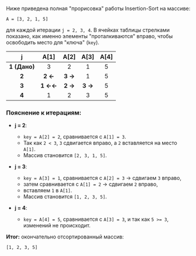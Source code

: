 Ниже приведена полная "прорисовка" работы Insertion-Sort на массиве:

```
A = [3, 2, 1, 5]
```

для каждой итерации `j = 2, 3, 4`. В ячейках таблицы стрелками показано, как именно элементы "проталкиваются" вправо, чтобы освободить место для "ключа" (`key`).

|       j      |   A\[1]  |  A\[2]  |  A\[3]  | A\[4] |
| :----------: | :------: | :-----: | :-----: | :---: |
| **1 (Дано)** |     3    |    2    |    1    |   5   |
|     **2**    |  **2 ←** | **3 →** |    1    |   5   |
|     **3**    | **1 ←←** | **2 →** | **3 →** |   5   |
|     **4**    |     1    |    2    |    3    |   5   |

### Пояснение к итерациям:

* **j = 2**:

  * `key = A[2] = 2`, сравнивается с `A[1] = 3`.
  * Так как `2 < 3`, `3` сдвигается вправо, а `2` вставляется на место `A[1]`.
  * Массив становится `[2, 3, 1, 5]`.

* **j = 3**:

  * `key = A[3] = 1`, сравнивается с `A[2] = 3` → сдвигаем `3` вправо,
  * затем сравнивается с `A[1] = 2` → сдвигаем `2` вправо,
  * вставляем `1` в `A[1]`.
  * Массив становится `[1, 2, 3, 5]`.

* **j = 4**:

  * `key = A[4] = 5`, сравнивается с `A[3] = 3`, и так как `5 >= 3`, изменений не происходит.

**Итог:** окончательно отсортированный массив:

```
[1, 2, 3, 5]
```

